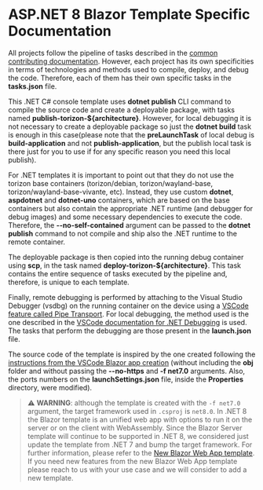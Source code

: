 # ASP.NET 8 Blazor Template Specific Documentation

All projects follow the pipeline of tasks described in the [common contributing documentation](https://github.com/toradex/vscode-torizon-templates/blob/bookworm/CONTRIBUTING.md#contributing-templates). However, each project has its own specificities in terms of technologies and methods used to compile, deploy, and debug the code. Therefore, each of them has their own specific tasks in the **tasks.json** file.

This .NET C# console template uses **dotnet publish** CLI command to compile the source code and create a deployable package, with tasks named **publish-torizon-\${architecture}**. However, for local debugging it is not necessary to create a deployable package so just the **dotnet build** task is enough in this case(please note that the **preLaunchTask** of local debug is **build-application** and not **publish-application**, but the publish local task is there just for you to use if for any specific reason you need this local publish).

For .NET templates it is important to point out that they do not use the torizon base containers (torizon/debian, torizon/wayland-base, torizon/wayland-base-vivante, etc). Instead, they use custom **dotnet**, **aspdotnet** and **dotnet-uno** containers, which are based on the base containers but also contain the appropriate .NET runtime (and debugger for debug images) and some necessary dependencies to execute the code. Therefore, the **--no-self-contained** argument can be passed to the **dotnet publish** command to not compile and ship also the .NET runtime to the remote container.

The deployable package is then copied into the running debug container using **scp**, in the task named **deploy-torizon-\${architecture}**. This task contains the entire sequence of tasks executed by the pipeline and, therefore, is unique to each template.

Finally, remote debugging is performed by attaching to the Visual Studio Debugger (vsdbg) on the running container on the device using a [VSCode feature called Pipe Transport](https://code.visualstudio.com/docs/cpp/pipe-transport). For local debugging, the method used is the one described in the [VSCode documentation for .NET Debugging](https://learn.microsoft.com/en-us/dotnet/core/tutorials/debugging-with-visual-studio-code?pivots=dotnet-6-0) is used. The tasks that perform the debugging are those present in the **launch.json** file.

The source code of the template is inspired by the one created following the [instructions from the VSCode Blazor app creation](https://dotnet.microsoft.com/en-us/learn/aspnet/blazor-tutorial/create) (without including the **obj** folder and without passing the **--no-https** and **-f net7.0** arguments. Also, the ports numbers on the **launchSettings.json** file, inside the **Properties** directory, were modified).

> ⚠️ **WARNING**: although the template is created with the `-f net7.0` argument, the target framework used in `.csproj` is `net8.0`. In .NET 8 the Blazor template is an unified web app with options to run it on the server or on the client with WebAssembly. Since the Blazor Server template will continue to be supported in .NET 8, we considered just update the template from .NET 7 and bump the target framework. For further information, please refer to the [New Blazor Web App template](https://learn.microsoft.com/en-us/aspnet/core/release-notes/aspnetcore-8.0?view=aspnetcore-7.0#new-blazor-web-app-template). If you need new features from the new Blazor Web App template please reach to us with your use case and we will consider to add a new template.
